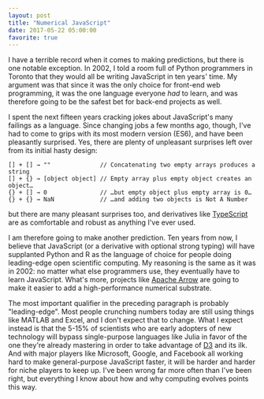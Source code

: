 ```yaml
---
layout: post
title: "Numerical JavaScript"
date: 2017-05-22 05:00:00
favorite: true
---
```


I have a terrible record when it comes to making predictions,
but there is one notable exception.
In 2002,
I told a room full of Python programmers in Toronto
that they would all be writing JavaScript in ten years' time.
My argument was that since it was the only choice for front-end web programming,
it was the one language everyone *had* to learn,
and was therefore going to be the safest bet for back-end projects as well.

I spent the next fifteen years
cracking jokes about JavaScript's many failings as a language.
Since changing jobs a few months ago,
though,
I've had to come to grips with its most modern version (ES6),
and have been pleasantly surprised.
Yes,
there are plenty of unpleasant surprises left over from its initial hasty design:

    [] + [] → ""              // Concatenating two empty arrays produces a string
    [] + {} → [object object] // Empty array plus empty object creates an object…
    {} + [] → 0               // …but empty object plus empty array is 0…
    {} + {} → NaN             // …and adding two objects is Not A Number

but there are many pleasant surprises too,
and derivatives like [TypeScript](https://www.typescriptlang.org/)
are as comfortable and robust as anything I've ever used.

I am therefore going to make another prediction.
Ten years from now,
I believe that JavaScript (or a derivative with optional strong typing)
will have supplanted Python and R
as the language of choice for people doing leading-edge open scientific computing.
My reasoning is the same as it was in 2002:
no matter what else programmers use,
they eventually have to learn JavaScript.
What's more,
projects like [Apache Arrow](https://arrow.apache.org/)
are going to make it easier to add a high-performance numerical substrate.

The most important qualifier in the preceding paragraph is probably "leading-edge".
Most people crunching numbers today are still using things like MATLAB and Excel,
and I don't expect that to change.
What I expect instead is that the 5-15% of scientists who are early adopters of new technology
will bypass single-purpose languages like Julia
in favor of the one they're already mastering
in order to take advantage of [D3](https://d3js.org/) and its ilk.
And with major players like Microsoft, Google, and Facebook all working hard
to make general-purpose JavaScript faster,
it will be harder and harder for niche players to keep up.
I've been wrong far more often than I've been right,
but everything I know about how and why computing evolves points this way.
